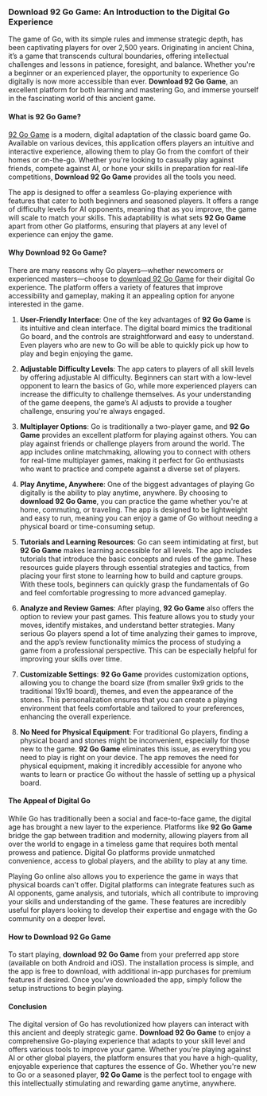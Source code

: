 ### Download 92 Go Game: An Introduction to the Digital Go Experience

The game of Go, with its simple rules and immense strategic depth, has been captivating players for over 2,500 years. Originating in ancient China, it’s a game that transcends cultural boundaries, offering intellectual challenges and lessons in patience, foresight, and balance. Whether you're a beginner or an experienced player, the opportunity to experience Go digitally is now more accessible than ever. **Download 92 Go Game**, an excellent platform for both learning and mastering Go, and immerse yourself in the fascinating world of this ancient game.

#### **What is 92 Go Game?**

<a href="https://92gogame.com.pk/">92 Go Game<a/> is a modern, digital adaptation of the classic board game Go. Available on various devices, this application offers players an intuitive and interactive experience, allowing them to play Go from the comfort of their homes or on-the-go. Whether you're looking to casually play against friends, compete against AI, or hone your skills in preparation for real-life competitions, **Download 92 Go Game** provides all the tools you need.

The app is designed to offer a seamless Go-playing experience with features that cater to both beginners and seasoned players. It offers a range of difficulty levels for AI opponents, meaning that as you improve, the game will scale to match your skills. This adaptability is what sets **92 Go Game** apart from other Go platforms, ensuring that players at any level of experience can enjoy the game.

#### **Why Download 92 Go Game?**

There are many reasons why Go players—whether newcomers or experienced masters—choose to <a href="https://92gogame.codeberg.page/Go-Game/">download 92 Go Game<a/> for their digital Go experience. The platform offers a variety of features that improve accessibility and gameplay, making it an appealing option for anyone interested in the game.

1. **User-Friendly Interface**: One of the key advantages of **92 Go Game** is its intuitive and clean interface. The digital board mimics the traditional Go board, and the controls are straightforward and easy to understand. Even players who are new to Go will be able to quickly pick up how to play and begin enjoying the game.

2. **Adjustable Difficulty Levels**: The app caters to players of all skill levels by offering adjustable AI difficulty. Beginners can start with a low-level opponent to learn the basics of Go, while more experienced players can increase the difficulty to challenge themselves. As your understanding of the game deepens, the game’s AI adjusts to provide a tougher challenge, ensuring you're always engaged.

3. **Multiplayer Options**: Go is traditionally a two-player game, and **92 Go Game** provides an excellent platform for playing against others. You can play against friends or challenge players from around the world. The app includes online matchmaking, allowing you to connect with others for real-time multiplayer games, making it perfect for Go enthusiasts who want to practice and compete against a diverse set of players.

4. **Play Anytime, Anywhere**: One of the biggest advantages of playing Go digitally is the ability to play anytime, anywhere. By choosing to **download 92 Go Game**, you can practice the game whether you're at home, commuting, or traveling. The app is designed to be lightweight and easy to run, meaning you can enjoy a game of Go without needing a physical board or time-consuming setup.

5. **Tutorials and Learning Resources**: Go can seem intimidating at first, but **92 Go Game** makes learning accessible for all levels. The app includes tutorials that introduce the basic concepts and rules of the game. These resources guide players through essential strategies and tactics, from placing your first stone to learning how to build and capture groups. With these tools, beginners can quickly grasp the fundamentals of Go and feel comfortable progressing to more advanced gameplay.

6. **Analyze and Review Games**: After playing, **92 Go Game** also offers the option to review your past games. This feature allows you to study your moves, identify mistakes, and understand better strategies. Many serious Go players spend a lot of time analyzing their games to improve, and the app’s review functionality mimics the process of studying a game from a professional perspective. This can be especially helpful for improving your skills over time.

7. **Customizable Settings**: **92 Go Game** provides customization options, allowing you to change the board size (from smaller 9x9 grids to the traditional 19x19 board), themes, and even the appearance of the stones. This personalization ensures that you can create a playing environment that feels comfortable and tailored to your preferences, enhancing the overall experience.

8. **No Need for Physical Equipment**: For traditional Go players, finding a physical board and stones might be inconvenient, especially for those new to the game. **92 Go Game** eliminates this issue, as everything you need to play is right on your device. The app removes the need for physical equipment, making it incredibly accessible for anyone who wants to learn or practice Go without the hassle of setting up a physical board.

#### **The Appeal of Digital Go**

While Go has traditionally been a social and face-to-face game, the digital age has brought a new layer to the experience. Platforms like **92 Go Game** bridge the gap between tradition and modernity, allowing players from all over the world to engage in a timeless game that requires both mental prowess and patience. Digital Go platforms provide unmatched convenience, access to global players, and the ability to play at any time.

Playing Go online also allows you to experience the game in ways that physical boards can't offer. Digital platforms can integrate features such as AI opponents, game analysis, and tutorials, which all contribute to improving your skills and understanding of the game. These features are incredibly useful for players looking to develop their expertise and engage with the Go community on a deeper level.

#### **How to Download 92 Go Game**

To start playing, **download 92 Go Game** from your preferred app store (available on both Android and iOS). The installation process is simple, and the app is free to download, with additional in-app purchases for premium features if desired. Once you’ve downloaded the app, simply follow the setup instructions to begin playing.

#### **Conclusion**

The digital version of Go has revolutionized how players can interact with this ancient and deeply strategic game. **Download 92 Go Game** to enjoy a comprehensive Go-playing experience that adapts to your skill level and offers various tools to improve your game. Whether you're playing against AI or other global players, the platform ensures that you have a high-quality, enjoyable experience that captures the essence of Go. Whether you're new to Go or a seasoned player, **92 Go Game** is the perfect tool to engage with this intellectually stimulating and rewarding game anytime, anywhere.

